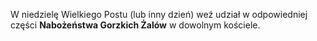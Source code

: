 W niedzielę Wielkiego Postu (lub inny dzień) weź udział w odpowiedniej części **Nabożeństwa Gorzkich Żalów** w dowolnym kościele.
